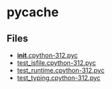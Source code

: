 # __pycache__

## Files

- [__init__.cpython-312.pyc](__init__.cpython-312.pyc)
- [test_isfile.cpython-312.pyc](test_isfile.cpython-312.pyc)
- [test_runtime.cpython-312.pyc](test_runtime.cpython-312.pyc)
- [test_typing.cpython-312.pyc](test_typing.cpython-312.pyc)
